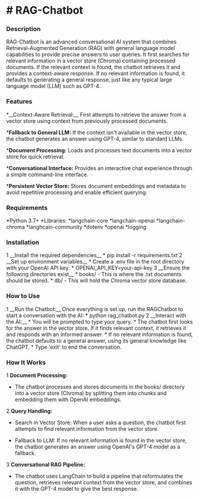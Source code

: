 <h1> # RAG-Chatbot</h1>
<h3>Description </h3>
RAG-Chatbot is an advanced conversational AI system that combines Retrieval-Augmented Generation (RAG) with general language model capabilities to provide precise answers to user queries. It first searches for relevant information in a vector store (Chroma) containing processed documents. If the relevant context is found, the chatbot retrieves it and provides a context-aware response. If no relevant information is found, it defaults to generating a general response, just like any typical large language model (LLM) such as GPT-4.

<h3> Features </h3>
*__Context-Aware Retrieval:__ First attempts to retrieve the answer from a vector store using context from previously processed documents.

*__Fallback to General LLM:__ If the context isn't available in the vector store, the chatbot generates an answer using GPT-4, similar to standard LLMs.

*__Document Processing:__ Loads and processes text documents into a vector store for quick retrieval.

*__Conversational Interface:__ Provides an interactive chat experience through a simple command-line interface.

*__Persistent Vector Store:__ Stores document embeddings and metadata to avoid repetitive processing and enable efficient querying.

<h3> Requirements</h3>
*Python 3.7+
*Libraries:
*langchain-core
*langchain-openai
*langchain-chroma
*langhcain-community
*dotenv
*openai
*logging

<h3>Installation</h3>
1 __Install the required dependencies__
  * pip install -r requirements.txt
2 __Set up environment variables__
  * Create a .env file in the root directory with your OpenAI API key:
  * OPENAI_API_KEY=your-api-key
3 __Ensure the following directories exist__
 * books/ - This is where the .txt documents should be stored.
 * db/ - This will hold the Chroma vector store database.
<h3>How to Use </h3>
1 __Run the Chatbot:__ Once everything is set up, run the RAGChatbot to start a conversation with the AI:
 * python rag_chatbot.py
2 __Interact with the AI:__
 * You will be prompted to type your query.
 * The chatbot first looks for the answer in the vector store. If it finds relevant context, it retrieves it and responds with an informed answer.
 * If no relevant information is found, the chatbot defaults to a general answer, using its general knowledge like ChatGPT.
 * Type 'exit' to end the conversation.

<h3> How It Works </h3>

1 __Document Processing:__
 * The chatbot processes and stores documents in the books/ directory into a vector store (Chroma) by splitting them into chunks and embedding them with OpenAI embeddings.
   
2 __Query Handling:__

 * Search in Vector Store: When a user asks a question, the chatbot first attempts to find relevant information from the vector store.

 * Fallback to LLM: If no relevant information is found in the vector store, the chatbot generates an answer using OpenAI's GPT-4 model as a fallback.

3 __Conversational RAG Pipeline:__

 * The chatbot uses LangChain to build a pipeline that reformulates the question, retrieves relevant context from the vector store, and combines it with the GPT-4 model to give the best response.



